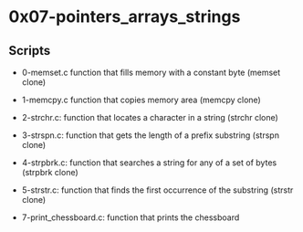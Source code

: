 # 0x07-pointers_arrays_strings

## Scripts

- 0-memset.c
	function that fills memory with a constant byte (memset clone)

- 1-memcpy.c
	function that copies memory area (memcpy clone)

- 2-strchr.c:
	function that locates a character in a string (strchr clone)

- 3-strspn.c:
	function that gets the length of a prefix substring (strspn clone)

- 4-strpbrk.c:
	function that searches a string for any of a set of bytes (strpbrk clone)

- 5-strstr.c:
	function that finds the first occurrence of the substring (strstr clone)

- 7-print_chessboard.c:
	function that prints the chessboard
